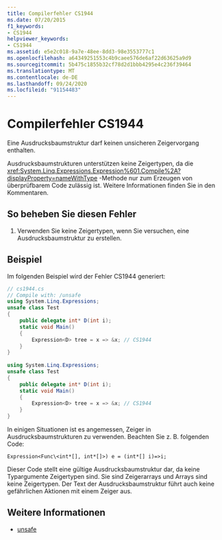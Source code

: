 ```yaml
---
title: Compilerfehler CS1944
ms.date: 07/20/2015
f1_keywords:
- CS1944
helpviewer_keywords:
- CS1944
ms.assetid: e5e2c018-9a7e-48ee-8dd3-98e3553777c1
ms.openlocfilehash: a64349251553c4b9caee576de6af22d63625a9d9
ms.sourcegitcommit: 5b475c1855b32cf78d2d1bbb4295e4c236f39464
ms.translationtype: MT
ms.contentlocale: de-DE
ms.lasthandoff: 09/24/2020
ms.locfileid: "91154483"
---
```

# <a name="compiler-error-cs1944"></a>Compilerfehler CS1944

Eine Ausdrucksbaumstruktur darf keinen unsicheren Zeigervorgang enthalten.  
  
 Ausdrucksbaumstrukturen unterstützen keine Zeigertypen, da die <xref:System.Linq.Expressions.Expression%601.Compile%2A?displayProperty=nameWithType> -Methode nur zum Erzeugen von überprüfbarem Code zulässig ist. Weitere Informationen finden Sie in den Kommentaren.  
  
## <a name="to-correct-this-error"></a>So beheben Sie diesen Fehler  
  
1. Verwenden Sie keine Zeigertypen, wenn Sie versuchen, eine Ausdrucksbaumstruktur zu erstellen.  
  
## <a name="example"></a>Beispiel  

 Im folgenden Beispiel wird der Fehler CS1944 generiert:  
  
```csharp  
// cs1944.cs  
// Compile with: /unsafe  
using System.Linq.Expressions;  
unsafe class Test  
{  
    public delegate int* D(int i);  
    static void Main()  
    {  
        Expression<D> tree = x => &x; // CS1944  
    }  
}  
  
using System.Linq.Expressions;  
unsafe class Test  
{  
    public delegate int* D(int i);  
    static void Main()  
    {  
        Expression<D> tree = x => &x; // CS1944  
    }  
}  
```  
  
 In einigen Situationen ist es angemessen, Zeiger in Ausdrucksbaumstrukturen zu verwenden. Beachten Sie z. B. folgenden Code:  
  
 `Expression<Func\<int*[], int*[]>) e = (int*[] i)=>i;`  
  
 Dieser Code stellt eine gültige Ausdrucksbaumstruktur dar, da keine Typargumente Zeigertypen sind. Sie sind Zeigerarrays und Arrays sind keine Zeigertypen. Der Text der Ausdrucksbaumstruktur führt auch keine gefährlichen Aktionen mit einem Zeiger aus.  
  
## <a name="see-also"></a>Weitere Informationen

- [unsafe](../language-reference/keywords/unsafe.md)

